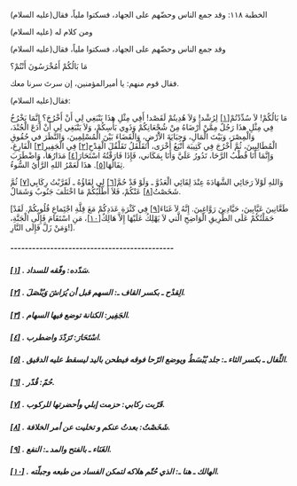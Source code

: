   الخطبة  ١١٨: وقد جمع الناس وحضّهم على الجهاد، فسكتوا ملياً، فقال(عليه السلام)	

ومن كلام له (عليه السلام)

وقد جمع الناس وحضّهم على الجهاد، فسكتوا ملياً، فقال(عليه السلام)

مَا بَالُكُمْ أَمُخْرَسُونَ أَنْتُمْ؟

فقال قوم منهم: يا أميرالمؤمنين، إن سرتَ سرنا معك.

فقال(عليه السلام):

مَا بَالُكُمْ! لاَ سُدِّدْتُمْ[[١\]](https://arabic.balaghah.net/node/569#_ftn1) لِرُشْد! وَلاَ هُدِيتُمْ لَقَصْد! أَفِي مِثْلِ هذَا يَنْبَغِي لِي أَنْ  أَخْرُجَ؟ إِنَّمَا يَخْرُخُ فِي مِثْلِ هذَا رَجُلٌ مِمَّنْ أَرْضَاهُ  مِنْ شُجْعَانِكُمْ وَذَوِي بَأْسِكُمْ، وَلاَ يَنْبَغِي لِي أَنْ أَدَعَ  الْجُنْدَ، وَالْمِصْرَ، وَبَيْتَ الْمَالِ، وَجِبَايَةَ الاَْرْضِ،  وَالْقَضَاءَ بَيْنَ الْمُسْلِمِينَ، وَالنَّظَرَ في حُقُوقِ  الْمُطَالِبِينَ، ثُمَّ أَخْرُجَ فِي كَتِيبَة أَتْبَعُ أُخْرَى،  أَتَقَلْقَلُ تَقَلْقُلَ الْقِدْحِ[[٢\]](https://arabic.balaghah.net/node/569#_ftn2) فِي الْجَفِيرِ[[٣\]](https://arabic.balaghah.net/node/569#_ftn3) الْفَارِغِ، وَإِنَّمَا أَنَا قُطْبُ الرَّحَا، تَدُورُ عَلَيَّ وَأَنَا بِمَكَاني، فَإِذَا فَارَقْتُهُ اسْتَحَارَ[[٤\]](https://arabic.balaghah.net/node/569#_ftn4) مَدَارُهَا، وَاضْطَرَبَ ثِفَالُهَا[[٥\]](https://arabic.balaghah.net/node/569#_ftn5). هذَا لَعَمْرُ اللهِ الرَّأْيُ السُّوءُ.

وَاللهِ لَوْلاَ رَجَائِي الشَّهَادَةَ عِنْدَ لِقَائِي الْعَدُوَّ ـ وَلَوْ قَدْ حُمَّ[[٦\]](https://arabic.balaghah.net/node/569#_ftn6) لِي لِقَاؤُهُ ـ لَقَرَّبْتُ رِكَابِي[[٧\]](https://arabic.balaghah.net/node/569#_ftn7) ثُمَّ شَخَصْتُ[[٨\]](https://arabic.balaghah.net/node/569#_ftn8) عَنْكُمْ، فَلاَ أَطْلُبُكُمْ مَا اخْتَلَفَ جَنُوبٌ وَشَمَالٌ.

[طَعَّانِينَ عَيَّابِينَ، حَيَّادِينَ رَوَّاغِينَ. إِنَّهُ لاَ غَنَاءَ[[٩\]](https://arabic.balaghah.net/node/569#_ftn9) فِي كَثْرَةِ عَدَدِكُمْ مَعَ قِلَّةِ اجْتَِماعِ قُلُوبِكُمْ. لَقَدْ  حَمَلْتُكُمْ عَلَى الطَّرِيقِ الْوَاضِحِ الَّتي لاَ يَهْلِكُ عَلَيْهَا  إِلاَّ هَالِكٌ[[١٠\]](https://arabic.balaghah.net/node/569#_ftn10)، مَنِ اسْتَقَامَ فَإِلَى الْجَنَّةِ، وَمَنْ زَلَّ فَإِلَى النَّارِ!].

##### ---------------------------------------------

##### [[١\]](https://arabic.balaghah.net/node/569#_ftnref1) . سَدّده: وفّقه للسداد.

##### [[٢\]](https://arabic.balaghah.net/node/569#_ftnref2) . الِقدْح ـ بكسر القاف ـ: السهم قبل أن يُرَاشَ وَيُنْصَلَ.

##### [[٣\]](https://arabic.balaghah.net/node/569#_ftnref3) . الجَفِير: الكنانة توضع فيها السهام.

##### [[٤\]](https://arabic.balaghah.net/node/569#_ftnref4) . اسْتَحَارَ: تَرَدّدَ واضطرب.

##### [[٥\]](https://arabic.balaghah.net/node/569#_ftnref5) . الثِّفال ـ بكسر الثاء ـ: جلد يُبْسَطُ ويوضع الرّحا فوقه فيطحن باليد ليسقط عليه الدقيق.

##### [[٦\]](https://arabic.balaghah.net/node/569#_ftnref6) . حُمّ: قُدّر.

##### [[٧\]](https://arabic.balaghah.net/node/569#_ftnref7) . قَرّبت ركابي: حزمت إبلي وأحضرتها للركوب.

##### [[٨\]](https://arabic.balaghah.net/node/569#_ftnref8) . شَخَصْتُ: بعدتُ عنكم و تخليت عن أمر الخلافة.

##### [[٩\]](https://arabic.balaghah.net/node/569#_ftnref9) . الغَنَاء ـ بالفتح والمد ـ: النفع.

##### [[١٠\]](https://arabic.balaghah.net/node/569#_ftnref10) . الهالك ـ هنا ـ: الذي حُتّم هلاكه لتمكن الفساد من طبعه وجبلّته. 
